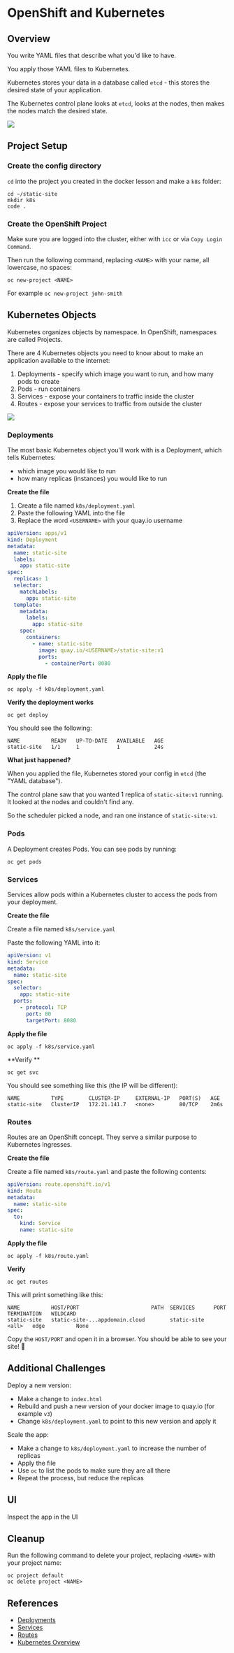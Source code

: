 # OpenShift and Kubernetes

## Overview

You write YAML files that describe what you'd like to have.

You apply those YAML files to Kubernetes.

Kubernetes stores your data in a database called `etcd` - this stores the desired state of your application.

The Kubernetes control plane looks at `etcd`, looks at the nodes, then makes the nodes match the desired state.

![](./img/kube-physical.png)

## Project Setup

### Create the config directory

`cd` into the project you created in the docker lesson and make a `k8s` folder:

```
cd ~/static-site
mkdir k8s
code .
```

### Create the OpenShift Project

Make sure you are logged into the cluster, either with `icc` or via `Copy Login Command`.

Then run the following command, replacing `<NAME>` with your name, all lowercase, no spaces:

```
oc new-project <NAME>
```

For example `oc new-project john-smith`

## Kubernetes Objects

Kubernetes organizes objects by namespace. In OpenShift, namespaces are called Projects.

There are 4 Kubernetes objects you need to know about to make an application available to the internet:

1. Deployments - specify which image you want to run, and how many pods to create
1. Pods - run containers
1. Services - expose your containers to traffic inside the cluster
1. Routes - expose your services to traffic from outside the cluster

![](./img/kube-logical.png)

### Deployments

The most basic Kubernetes object you'll work with is a Deployment, which tells Kubernetes:

- which image you would like to run
- how many replicas (instances) you would like to run

**Create the file**

1. Create a file named `k8s/deployment.yaml`
1. Paste the following YAML into the file
1. Replace the word `<USERNAME>` with your quay.io username

```yaml
apiVersion: apps/v1
kind: Deployment
metadata:
  name: static-site
  labels:
    app: static-site
spec:
  replicas: 1
  selector:
    matchLabels:
      app: static-site
  template:
    metadata:
      labels:
        app: static-site
    spec:
      containers:
        - name: static-site
          image: quay.io/<USERNAME>/static-site:v1
          ports:
            - containerPort: 8080
```

**Apply the file**

```
oc apply -f k8s/deployment.yaml
```

**Verify the deployment works**

```
oc get deploy
```

You should see the following:

```
NAME          READY   UP-TO-DATE   AVAILABLE   AGE
static-site   1/1     1            1           24s
```

**What just happened?**

When you applied the file, Kubernetes stored your config in `etcd` (the "YAML database").

The control plane saw that you wanted 1 replica of `static-site:v1` running. It looked at the nodes and couldn't find any.

So the scheduler picked a node, and ran one instance of `static-site:v1`.

### Pods

A Deployment creates Pods. You can see pods by running:

```
oc get pods
```

### Services

Services allow pods within a Kubernetes cluster to access the pods from your deployment.

**Create the file**

Create a file named `k8s/service.yaml`

Paste the following YAML into it:

```yaml
apiVersion: v1
kind: Service
metadata:
  name: static-site
spec:
  selector:
    app: static-site
  ports:
    - protocol: TCP
      port: 80
      targetPort: 8080
```

**Apply the file**

```
oc apply -f k8s/service.yaml
```

**Verify **

```
oc get svc
```

You should see something like this (the IP will be different):

```
NAME          TYPE        CLUSTER-IP     EXTERNAL-IP   PORT(S)   AGE
static-site   ClusterIP   172.21.141.7   <none>        80/TCP    2m6s
```

### Routes

Routes are an OpenShift concept. They serve a similar purpose to Kubernetes Ingresses.

**Create the file**

Create a file named `k8s/route.yaml` and paste the following contents:

```yaml
apiVersion: route.openshift.io/v1
kind: Route
metadata:
  name: static-site
spec:
  to:
    kind: Service
    name: static-site
```

**Apply the file**

```
oc apply -f k8s/route.yaml
```

**Verify**

```
oc get routes
```

This will print something like this:

```
NAME          HOST/PORT                       PATH  SERVICES      PORT    TERMINATION   WILDCARD
static-site   static-site-...appdomain.cloud        static-site   <all>   edge          None
```

Copy the `HOST/PORT` and open it in a browser. You should be able to see your site! 🎉

## Additional Challenges

Deploy a new version:

- Make a change to `index.html`
- Rebuild and push a new version of your docker image to quay.io (for example `v3`)
- Change `k8s/deployment.yaml` to point to this new version and apply it

Scale the app:

- Make a change to `k8s/deployment.yaml` to increase the number of replicas
- Apply the file
- Use `oc` to list the pods to make sure they are all there
- Repeat the process, but reduce the replicas

## UI

Inspect the app in the UI

## Cleanup

Run the following command to delete your project, replacing `<NAME>` with your project name:

```
oc project default
oc delete project <NAME>
```

## References

- [Deployments](https://kubernetes.io/docs/concepts/workloads/controllers/deployment/)
- [Services](https://kubernetes.io/docs/concepts/services-networking/service/)
- [Routes](https://docs.openshift.com/container-platform/4.7/rest_api/network_apis/route-route-openshift-io-v1.html)
- [Kubernetes Overview](https://cloudnative101.dev/lectures/kube-overview/)
